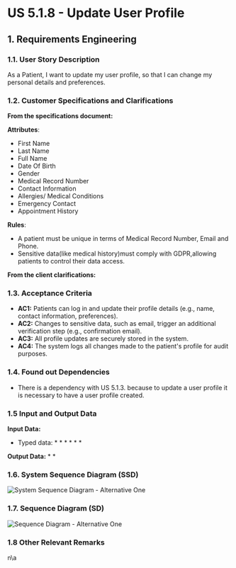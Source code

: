 # US 5.1.8 - Update User Profile


## 1. Requirements Engineering

### 1.1. User Story Description

As a Patient, I want to update my user profile, so that I can change my personal details and preferences.

### 1.2. Customer Specifications and Clarifications

**From the specifications document:**


>

**Attributes**:
* First Name
* Last Name
* Full Name
* Date Of Birth
* Gender
* Medical Record Number
* Contact Information
* Allergies/ Medical Conditions
* Emergency Contact
* Appointment History


**Rules**:
* A patient must be unique in terms of Medical Record Number, Email and Phone.
* Sensitive data(like medical history)must comply with GDPR,allowing patients to control their data access.

**From the client clarifications:**





### 1.3. Acceptance Criteria

* **AC1:** Patients can log in and update their profile details (e.g., name, contact information, preferences).
* **AC2:** Changes to sensitive data, such as email, trigger an additional verification step (e.g., confirmation email).
* **AC3:** All profile updates are securely stored in the system.
* **AC4:** The system logs all changes made to the patient's profile for audit purposes.


### 1.4. Found out Dependencies

* There is a dependency with US 5.1.3. because to update a user profile it is necessary to have a user profile created.

### 1.5 Input and Output Data

**Input Data:**

* Typed data:
    * 
    * 
    *
    * 
    * 
    * 


**Output Data:**
* 
* 


### 1.6. System Sequence Diagram (SSD)

![System Sequence Diagram - Alternative One](SystemSequenceDiagram.png)

### 1.7. Sequence Diagram (SD)

![Sequence Diagram - Alternative One](SequenceDiagram.png)


### 1.8 Other Relevant Remarks
n\a

